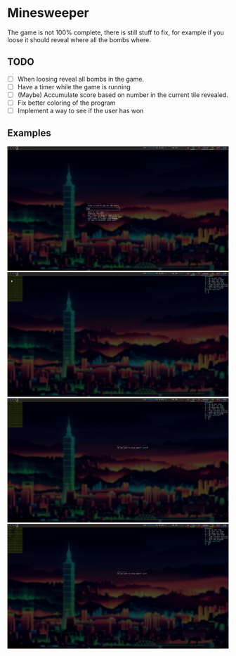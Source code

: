 # Minesweeper
The game is not 100% complete, there is still stuff to fix, 
for example if you loose it should reveal where all the bombs where.
## TODO
- [ ] When loosing reveal all bombs in the game.
- [ ] Have a timer while the game is running
- [ ] (Maybe) Accumulate score based on number in the current tile revealed.
- [ ] Fix better coloring of the program
- [ ] Implement a way to see if the user has won

## Examples
![Before the game begins](example.png)
![When the game has started](example2.png)
![When you find a bomb and looses](example3.png)
![When you have opened tiles, flagged tiles and finds a bomb and looses](example4.png)